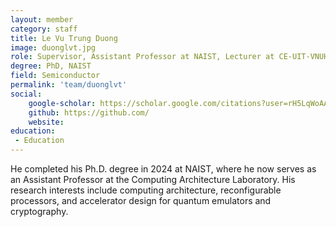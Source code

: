 ```yaml
---
layout: member
category: staff
title: Le Vu Trung Duong
image: duonglvt.jpg
role: Supervisor, Assistant Professor at NAIST, Lecturer at CE-UIT-VNUHCM
degree: PhD, NAIST
field: Semiconductor
permalink: 'team/duonglvt'
social:
    google-scholar: https://scholar.google.com/citations?user=rH5LqWoAAAAJ&hl=en
    github: https://github.com/
    website: 
education:
 - Education
---
```

He completed his Ph.D. degree in 2024 at NAIST, where he now serves as an Assistant Professor at the Computing Architecture Laboratory. His research interests include computing architecture, reconfigurable processors, and accelerator design for quantum emulators and cryptography.